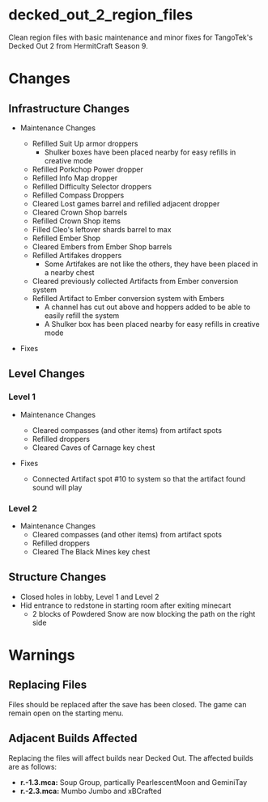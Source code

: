# decked_out_2_region_files
Clean region files with basic maintenance and minor fixes for TangoTek's Decked Out 2 from HermitCraft Season 9.

# Changes

## Infrastructure Changes

- Maintenance Changes
    - Refilled Suit Up armor droppers
        - Shulker boxes have been placed nearby for easy refills in creative mode
    - Refilled Porkchop Power dropper
    - Refilled Info Map dropper
    - Refilled Difficulty Selector droppers
    - Refilled Compass Droppers
    - Cleared Lost games barrel and refilled adjacent dropper
    - Cleared Crown Shop barrels
    - Refilled Crown Shop items
    - Filled Cleo's leftover shards barrel to max
    - Refilled Ember Shop
    - Cleared Embers from Ember Shop barrels
    - Refilled Artifakes droppers
        - Some Artifakes are not like the others, they have been placed in a nearby chest
    - Cleared previously collected Artifacts from Ember conversion system
    - Refilled Artifact to Ember conversion system with Embers
        - A channel has cut out above and hoppers added to be able to easily refill the system
        - A Shulker box has been placed nearby for easy refills in creative mode

- Fixes


## Level Changes

### Level 1

- Maintenance Changes
    - Cleared compasses (and other items) from artifact spots
    - Refilled droppers
    - Cleared Caves of Carnage key chest

- Fixes
    - Connected Artifact spot #10 to system so that the artifact found sound will play

### Level 2

- Maintenance Changes
    - Cleared compasses (and other items) from artifact spots
    - Refilled droppers
    - Cleared The Black Mines key chest

## Structure Changes

- Closed holes in lobby, Level 1 and Level 2
- Hid entrance to redstone in starting room after exiting minecart
    - 2 blocks of Powdered Snow are now blocking the path on the right side

# Warnings

## Replacing Files
Files should be replaced after the save has been closed. The game can remain open on the starting menu.

## Adjacent Builds Affected
Replacing the files will affect builds near Decked Out. The affected builds are as follows:

- **r.-1.3.mca:** Soup Group, partically PearlescentMoon and GeminiTay
- **r.-2.3.mca:** Mumbo Jumbo and xBCrafted